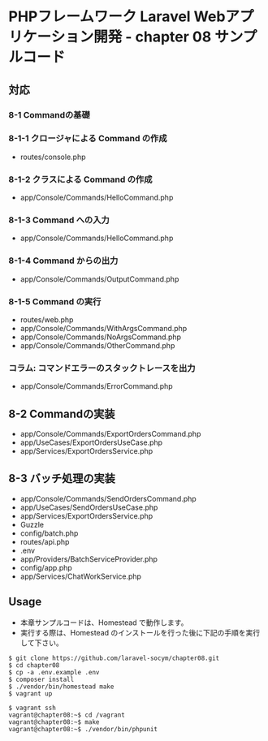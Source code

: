 # PHPフレームワーク Laravel Webアプリケーション開発 - chapter 08 サンプルコード

## 対応

### 8-1 Commandの基礎 

### 8-1-1 クロージャによる Command の作成

* routes/console.php

### 8-1-2 クラスによる Command の作成

* app/Console/Commands/HelloCommand.php

### 8-1-3 Command への入力

* app/Console/Commands/HelloCommand.php

### 8-1-4 Command からの出力

* app/Console/Commands/OutputCommand.php

### 8-1-5 Command の実行

* routes/web.php
* app/Console/Commands/WithArgsCommand.php
* app/Console/Commands/NoArgsCommand.php
* app/Console/Commands/OtherCommand.php

### コラム: コマンドエラーのスタックトレースを出力

* app/Console/Commands/ErrorCommand.php

## 8-2 Commandの実装

* app/Console/Commands/ExportOrdersCommand.php
* app/UseCases/ExportOrdersUseCase.php
* app/Services/ExportOrdersService.php

## 8-3 バッチ処理の実装

* app/Console/Commands/SendOrdersCommand.php
* app/UseCases/SendOrdersUseCase.php
* app/Services/ExportOrdersService.php
* Guzzle
* config/batch.php
* routes/api.php
* .env
* app/Providers/BatchServiceProvider.php
* config/app.php
* app/Services/ChatWorkService.php

## Usage

* 本章サンプルコードは、Homestead で動作します。
* 実行する際は、Homestead のインストールを行った後に下記の手順を実行して下さい。

```
$ git clone https://github.com/laravel-socym/chapter08.git
$ cd chapter08
$ cp -a .env.example .env
$ composer install
$ ./vendor/bin/homestead make
$ vagrant up

$ vagrant ssh
vagrant@chapter08:~$ cd /vagrant
vagrant@chapter08:~$ make
vagrant@chapter08:~$ ./vendor/bin/phpunit
```
